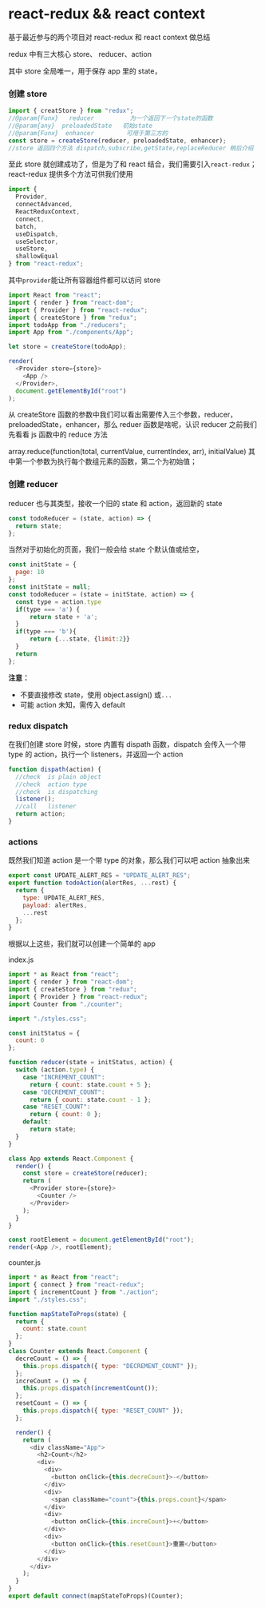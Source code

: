 # react-redux && react context

基于最近参与的两个项目对 react-redux 和 react context 做总结

redux 中有三大核心 store、 reducer、action

其中 store 全局唯一，用于保存 app 里的 state，

### 创建 store

```js
import { creatStore } from "redux";
//@param{Funx}   reducer          为一个返回下一个state的函数
//@param{any}  preloadedState   初始state
//@param{Funx}  enhancer         可用于第三方的
const store = createStore(reducer, preloadedState, enhancer);
//store 返回四个方法 dispatch,subscribe,getState,replaceReducer 稍后介绍
```

至此 store 就创建成功了，但是为了和 react 结合，我们需要引入`react-redux`；
react-redux 提供多个方法可供我们使用

```js
import {
  Provider,
  connectAdvanced,
  ReactReduxContext,
  connect,
  batch,
  useDispatch,
  useSelector,
  useStore,
  shallowEqual
} from "react-redux";
```

其中`provider`能让所有容器组件都可以访问 store

```js
import React from "react";
import { render } from "react-dom";
import { Provider } from "react-redux";
import { createStore } from "redux";
import todoApp from "./reducers";
import App from "./components/App";

let store = createStore(todoApp);

render(
  <Provider store={store}>
    <App />
  </Provider>,
  document.getElementById("root")
);
```

从 createStore 函数的参数中我们可以看出需要传入三个参数，reducer，preloadedState，enhancer，那么 reduer 函数是啥呢，认识 reducer 之前我们先看看 js 函数中的 reduce 方法

array.reduce(function(total, currentValue, currentIndex, arr), initialValue)
其中第一个参数为执行每个数组元素的函数，第二个为初始值；

### 创建 reducer

reducer 也与其类型，接收一个旧的 state 和 action，返回新的 state

```js
const todoReducer = (state, action) => {
  return state;
};
```

当然对于初始化的页面，我们一般会给 state 个默认值或给空，

```js
const initState = {
  page: 10
};
const initState = null;
const todoReducer = (state = initState, action) => {
  const type = action.type
  if(type === 'a') {
      return state + 'a';
  }
  if(type === 'b'){
      return {...state, {limit:2}}
  }
  return
};
```

**注意：**

- 不要直接修改 state，使用 object.assign() 或`...`
- 可能 action 未知，需传入 default

### redux dispatch

在我们创建 store 时候，store 内置有 dispath 函数，dispatch 会传入一个带 type 的 action，执行一个 listeners，并返回一个 action

```js
function dispath(action) {
  //check  is plain object
  //check  action type
  //check  is dispatching
  listener();
  //call   listener
  return action;
}
```

### actions

既然我们知道 action 是一个带 type 的对象，那么我们可以吧 action 抽象出来

```js
export const UPDATE_ALERT_RES = "UPDATE_ALERT_RES";
export function todoAction(alertRes, ...rest) {
  return {
    type: UPDATE_ALERT_RES,
    payload: alertRes,
    ...rest
  };
}
```

根据以上这些，我们就可以创建一个简单的 app

index.js

```js
import * as React from "react";
import { render } from "react-dom";
import { createStore } from "redux";
import { Provider } from "react-redux";
import Counter from "./counter";

import "./styles.css";

const initStatus = {
  count: 0
};

function reducer(state = initStatus, action) {
  switch (action.type) {
    case "INCREMENT_COUNT":
      return { count: state.count + 5 };
    case "DECREMENT_COUNT":
      return { count: state.count - 1 };
    case "RESET_COUNT":
      return { count: 0 };
    default:
      return state;
  }
}

class App extends React.Component {
  render() {
    const store = createStore(reducer);
    return (
      <Provider store={store}>
        <Counter />
      </Provider>
    );
  }
}

const rootElement = document.getElementById("root");
render(<App />, rootElement);
```

counter.js

```js
import * as React from "react";
import { connect } from "react-redux";
import { incrementCount } from "./action";
import "./styles.css";

function mapStateToProps(state) {
  return {
    count: state.count
  };
}
class Counter extends React.Component {
  decreCount = () => {
    this.props.dispatch({ type: "DECREMENT_COUNT" });
  };
  increCount = () => {
    this.props.dispatch(incrementCount());
  };
  resetCount = () => {
    this.props.dispatch({ type: "RESET_COUNT" });
  };

  render() {
    return (
      <div className="App">
        <h2>Count</h2>
        <div>
          <div>
            <button onClick={this.decreCount}>-</button>
          </div>
          <div>
            <span className="count">{this.props.count}</span>
          </div>
          <div>
            <button onClick={this.increCount}>+</button>
          </div>
          <div>
            <button onClick={this.resetCount}>重置</button>
          </div>
        </div>
      </div>
    );
  }
}
export default connect(mapStateToProps)(Counter);
```
